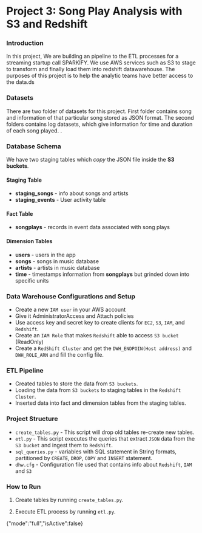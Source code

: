 # Project 3: Song Play Analysis with S3 and Redshift


### Introduction

In this project, We are building an pipeline to the ETL processes for a streaming startup call SPARKIFY. We use AWS services such as S3 to stage to transform and finally load them into redshift datawarehouse. The purposes of this project is to help the analytic teams have better access to the data.ds

### Datasets
There are two folder of datasets for this project. First folder contains song and information of that particular song stored as JSON format. The second folders contains log datasets, which give information for time and duration of each song played.
.

### Database Schema
We have two staging tables which *copy* the JSON file inside the  **S3 buckets**.
#### Staging Table 
+ **staging_songs** - info about songs and artists
+ **staging_events** - User activity table

#### Fact Table 
+ **songplays** - records in event data associated with song plays 

#### Dimension Tables
+ **users** - users in the app
+ **songs** - songs in music database
+ **artists** - artists in music database
+ **time** - timestamps information from **songplays** but grinded down into specific units


### Data Warehouse Configurations and Setup
* Create a new `IAM user` in your AWS account
* Give it AdministratorAccess and Attach policies
* Use access key and secret key to create clients for `EC2`, `S3`, `IAM`, and `Redshift`.
* Create an `IAM Role` that makes `Redshift` able to access `S3 bucket` (ReadOnly)
* Create a `RedShift Cluster` and get the `DWH_ENDPOIN(Host address)` and `DWH_ROLE_ARN` and fill the config file.

### ETL Pipeline
+ Created tables to store the data from `S3 buckets`.
+ Loading the data from `S3 buckets` to staging tables in the `Redshift Cluster`.
+ Inserted data into fact and dimension tables from the staging tables.

### Project Structure

+ `create_tables.py` - This script will drop old tables re-create new tables.
+ `etl.py` - This script executes the queries that extract `JSON` data from the `S3 bucket` and ingest them to `Redshift`.
+ `sql_queries.py` -  variables with SQL statement in String formats, partitioned by `CREATE`, `DROP`, `COPY` and `INSERT` statement.
+ `dhw.cfg` - Configuration file used that contains info about `Redshift`, `IAM` and `S3`

### How to Run

1. Create tables by running `create_tables.py`.

2. Execute ETL process by running `etl.py`.








{"mode":"full","isActive":false}